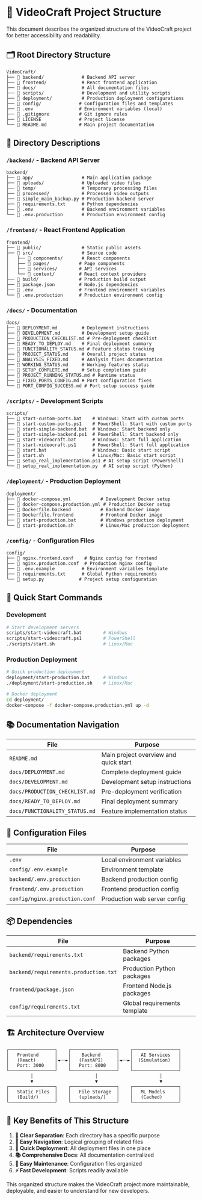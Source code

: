 # 📁 VideoCraft Project Structure

This document describes the organized structure of the VideoCraft project for better accessibility and readability.

## 🗂️ Root Directory Structure

```
VideoCraft/
├── 📁 backend/              # Backend API server
├── 📁 frontend/             # React frontend application
├── 📁 docs/                 # All documentation files
├── 📁 scripts/              # Development and utility scripts
├── 📁 deployment/           # Production deployment configurations
├── 📁 config/              # Configuration files and templates
├── 📄 .env                 # Environment variables (local)
├── 📄 .gitignore           # Git ignore rules
├── 📄 LICENSE              # Project license
└── 📄 README.md            # Main project documentation
```

## 📖 Directory Descriptions

### `/backend/` - Backend API Server
```
backend/
├── 📁 app/                  # Main application package
├── 📁 uploads/              # Uploaded video files
├── 📁 temp/                 # Temporary processing files
├── 📁 processed/            # Processed video outputs
├── 📄 simple_main_backup.py # Production backend server
├── 📄 requirements.txt      # Python dependencies
├── 📄 .env                  # Backend environment variables
└── 📄 .env.production       # Production environment config
```

### `/frontend/` - React Frontend Application
```
frontend/
├── 📁 public/               # Static public assets
├── 📁 src/                  # Source code
│   ├── 📁 components/       # React components
│   ├── 📁 pages/           # Page components
│   ├── 📁 services/        # API services
│   └── 📁 context/         # React context providers
├── 📁 build/               # Production build output
├── 📄 package.json         # Node.js dependencies
├── 📄 .env                 # Frontend environment variables
└── 📄 .env.production      # Production environment config
```

### `/docs/` - Documentation
```
docs/
├── 📄 DEPLOYMENT.md         # Deployment instructions
├── 📄 DEVELOPMENT.md        # Development setup guide
├── 📄 PRODUCTION_CHECKLIST.md # Pre-deployment checklist
├── 📄 READY_TO_DEPLOY.md    # Final deployment summary
├── 📄 FUNCTIONALITY_STATUS.md # Feature status tracking
├── 📄 PROJECT_STATUS.md     # Overall project status
├── 📄 ANALYSIS_FIXED.md     # Analysis fixes documentation
├── 📄 WORKING_STATUS.md     # Working features status
├── 📄 SETUP_COMPLETE.md     # Setup completion guide
├── 📄 PROJECT_RUNNING_STATUS.md # Runtime status
├── 📄 FIXED_PORTS_CONFIG.md # Port configuration fixes
└── 📄 PORT_CONFIG_SUCCESS.md # Port setup success guide
```

### `/scripts/` - Development Scripts
```
scripts/
├── 📄 start-custom-ports.bat    # Windows: Start with custom ports
├── 📄 start-custom-ports.ps1    # PowerShell: Start with custom ports
├── 📄 start-simple-backend.bat  # Windows: Start backend only
├── 📄 start-simple-backend.ps1  # PowerShell: Start backend only
├── 📄 start-videocraft.bat      # Windows: Start full application
├── 📄 start-videocraft.ps1      # PowerShell: Start full application
├── 📄 start.bat                 # Windows: Basic start script
├── 📄 start.sh                  # Linux/Mac: Basic start script
├── 📄 setup_real_implementation.ps1 # AI setup script (PowerShell)
└── 📄 setup_real_implementation.py  # AI setup script (Python)
```

### `/deployment/` - Production Deployment
```
deployment/
├── 📄 docker-compose.yml           # Development Docker setup
├── 📄 docker-compose.production.yml # Production Docker setup
├── 📄 Dockerfile.backend           # Backend Docker image
├── 📄 Dockerfile.frontend          # Frontend Docker image
├── 📄 start-production.bat         # Windows production deployment
└── 📄 start-production.sh          # Linux/Mac production deployment
```

### `/config/` - Configuration Files
```
config/
├── 📄 nginx.frontend.conf    # Nginx config for frontend
├── 📄 nginx.production.conf  # Production Nginx config
├── 📄 .env.example          # Environment variables template
├── 📄 requirements.txt      # Global Python requirements
└── 📄 setup.py             # Project setup configuration
```

## 🚀 Quick Start Commands

### Development
```bash
# Start development servers
scripts/start-videocraft.bat        # Windows
scripts/start-videocraft.ps1        # PowerShell
./scripts/start.sh                  # Linux/Mac
```

### Production Deployment
```bash
# Quick production deployment
deployment/start-production.bat     # Windows
./deployment/start-production.sh    # Linux/Mac

# Docker deployment
cd deployment/
docker-compose -f docker-compose.production.yml up -d
```

## 📚 Documentation Navigation

| File | Purpose |
|------|---------|
| `README.md` | Main project overview and quick start |
| `docs/DEPLOYMENT.md` | Complete deployment guide |
| `docs/DEVELOPMENT.md` | Development setup instructions |
| `docs/PRODUCTION_CHECKLIST.md` | Pre-deployment verification |
| `docs/READY_TO_DEPLOY.md` | Final deployment summary |
| `docs/FUNCTIONALITY_STATUS.md` | Feature implementation status |

## 🔧 Configuration Files

| File | Purpose |
|------|---------|
| `.env` | Local environment variables |
| `config/.env.example` | Environment template |
| `backend/.env.production` | Backend production config |
| `frontend/.env.production` | Frontend production config |
| `config/nginx.production.conf` | Production web server config |

## 📦 Dependencies

| File | Purpose |
|------|---------|
| `backend/requirements.txt` | Backend Python packages |
| `backend/requirements.production.txt` | Production Python packages |
| `frontend/package.json` | Frontend Node.js packages |
| `config/requirements.txt` | Global requirements template |

## 🏗️ Architecture Overview

```
┌─────────────────┐    ┌─────────────────┐    ┌─────────────────┐
│   Frontend      │    │    Backend      │    │   AI Services   │
│   (React)       │◄──►│   (FastAPI)     │◄──►│  (Simulation)   │
│   Port: 3000    │    │   Port: 8000    │    │                 │
└─────────────────┘    └─────────────────┘    └─────────────────┘
         │                       │                       │
         ▼                       ▼                       ▼
┌─────────────────┐    ┌─────────────────┐    ┌─────────────────┐
│   Static Files  │    │   File Storage  │    │   ML Models     │
│   (Build/)      │    │   (uploads/)    │    │   (Cached)      │
└─────────────────┘    └─────────────────┘    └─────────────────┘
```

## 🎯 Key Benefits of This Structure

1. **📁 Clear Separation**: Each directory has a specific purpose
2. **📖 Easy Navigation**: Logical grouping of related files
3. **🚀 Quick Deployment**: All deployment files in one place
4. **📚 Comprehensive Docs**: All documentation centralized
5. **🔧 Easy Maintenance**: Configuration files organized
6. **⚡ Fast Development**: Scripts readily available

This organized structure makes the VideoCraft project more maintainable, deployable, and easier to understand for new developers.
